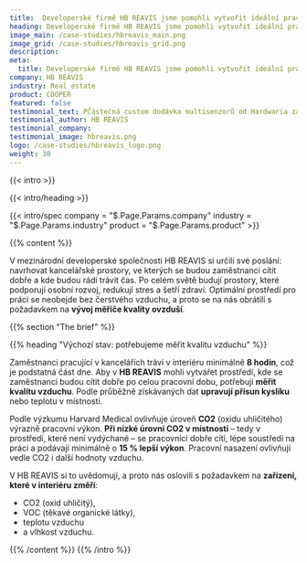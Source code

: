 ```yaml
---
title:  Developerské firmě HB REAVIS jsme pomohli vytvořit ideální pracovní podmínky
heading: Developerské firmě HB REAVIS jsme pomohli vytvořit ideální pracovní podmínky
image_main: /case-studies/hbreavis_main.png
image_grid: /case-studies/hbreavis_grid.png
description:
meta:
  title: Developerské firmě HB REAVIS jsme pomohli vytvořit ideální pracovní podmínky | HARDWARIO případová studie
company: HB REAVIS
industry: Real estate
product: COOPER
featured: false
testimonial_text: PČástečná custom dodávka multisenzorů od Hardwaria zapadla do našeho ekosys- tému v HB REAVIS jako spo- lehlivý datový zdroj postave- ný na low power bezdrátové infrastruktuře. Opíráme so něj při monitorování, vy- hodnocování a optimalizaci kvality vnitřního prostředí. Těšíme se na další iteraci!
testimonial_author: HB REAVIS
testimonial_company:
testimonial_image: hbreavis.png
logo: /case-studies/hbreavis_logo.png
weight: 30
---
```


{{< intro >}}

{{< intro/heading >}}

{{< intro/spec company = "$.Page.Params.company" industry = "$.Page.Params.industry" product = "$.Page.Params.product" >}}

{{% content %}}

V mezinárodní developerské společnosti HB REAVIS si určili své poslání: navrhovat kancelářské prostory, ve kterých
se budou zaměstnanci cítit dobře a kde budou rádi trávit čas. Po celém světě budují prostory, které podporují osobní rozvoj, redukují stres a šetří zdraví. Optimální prostředí pro práci se neobejde bez čerstvého vzduchu, a proto se na nás obrátili s požadavkem na **vývoj měřiče kvality ovzduší**.

{{% section "The brief" %}}

{{% heading "Výchozí stav: potřebujeme měřit kvalitu vzduchu" %}}

Zaměstnanci pracující v kancelářích tráví v interiéru minimálně **8 hodin**, což je podstatná část dne. Aby v **HB REAVIS** mohli vytvářet prostředí, kde se zaměstnanci budou cítit dobře po celou pracovní dobu, potřebují **měřit kvalitu vzduchu**. Podle průběžně získávaných dat **upravují přísun kyslíku** nebo teplotu v místnosti.

Podle výzkumu Harvard Medical ovlivňuje úroveň **CO2** (oxidu uhličitého) výrazně pracovní výkon. **Při nízké úrovni CO2 v místnosti** – tedy v prostředí, které není vydýchané – se pracovníci dobře cítí, lépe soustředí na práci a podávají minimálně o **15 % lepší výkon**. Pracovní nasazení ovlivňují vedle CO2 i další hodnoty vzduchu.

V HB REAVIS si to uvědomují, a proto nás oslovili s požadavkem na **zařízení, které v interiéru změří**:

* CO2 (oxid uhličitý),
* VOC (těkavé organické látky),
* teplotu vzduchu
* a vlhkost vzduchu.

{{% /content %}}
{{% /intro %}}
